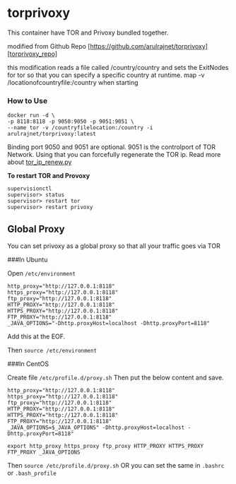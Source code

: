 torprivoxy
==========
This container have TOR and Privoxy bundled together.

modified from 
Github Repo [https://github.com/arulrajnet/torprivoxy][torprivoxy_repo]


this modification reads a file called /country/country and sets the ExitNodes for tor so that you can specify a specific country at runtime. map -v /locationofcountryfile:/country when starting 

### How to Use

```
docker run -d \
-p 8118:8118 -p 9050:9050 -p 9051:9051 \
--name tor -v /countryfilelocation:/country -i arulrajnet/torprivoxy:latest
```

Binding port 9050 and 9051 are optional. 9051 is the controlport of TOR Network. Using that you can forcefully regenerate the TOR ip. Read more about [tor_ip_renew.py][tor_ip_renew] 


**To restart TOR and Provoxy**

```
supervisionctl
supervisor> status
supervisor> restart tor
supervisor> restart privoxy
```

Global Proxy
------------

You can set privoxy as a global proxy so that all your traffic goes via TOR

###In Ubuntu

Open `/etc/environment`

```
http_proxy="http://127.0.0.1:8118"
https_proxy="http://127.0.0.1:8118"
ftp_proxy="http://127.0.0.1:8118"
HTTP_PROXY="http://127.0.0.1:8118"
HTTPS_PROXY="http://127.0.0.1:8118"
FTP_PROXY="http://127.0.0.1:8118"
_JAVA_OPTIONS="-Dhttp.proxyHost=localhost -Dhttp.proxyPort=8118"
```

Add this at the EOF.

Then `source /etc/environment`

###In CentOS

Create file `/etc/profile.d/proxy.sh` Then put the below content and save.

```
http_proxy="http://127.0.0.1:8118"
https_proxy="http://127.0.0.1:8118"
ftp_proxy="http://127.0.0.1:8118"
HTTP_PROXY="http://127.0.0.1:8118"
HTTPS_PROXY="http://127.0.0.1:8118"
FTP_PROXY="http://127.0.0.1:8118"
_JAVA_OPTIONS=$_JAVA_OPTIONS" -Dhttp.proxyHost=localhost -Dhttp.proxyPort=8118"

export http_proxy https_proxy ftp_proxy HTTP_PROXY HTTPS_PROXY FTP_PROXY _JAVA_OPTIONS
```

Then `source /etc/profile.d/proxy.sh` OR you can set the same in `.bashrc` or `.bash_profile`

[tor_ip_renew]: https://gist.github.com/arulrajnet/9df385cdb70d8a945686
